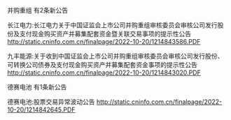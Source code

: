 并购重组 有2条新公告 

长江电力:长江电力关于中国证监会上市公司并购重组审核委员会审核公司发行股份及支付现金购买资产并募集配套资金暨关联交易事项的提示性公告 http://static.cninfo.com.cn/finalpage/2022-10-20/1214843586.PDF 

九丰能源:关于收到中国证监会上市公司并购重组审核委员会审核公司发行股份、可转换公司债券及支付现金购买资产并募集配套资金事项的提示性公告 http://static.cninfo.com.cn/finalpage/2022-10-20/1214843020.PDF 

德赛电池 有1条新公告 

德赛电池:股票交易异常波动公告 http://static.cninfo.com.cn/finalpage/2022-10-20/1214842645.PDF 

